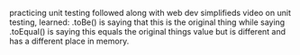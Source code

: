 practicing unit testing
followed along with web dev simplifieds video on unit testing, 
learned: .toBe() is saying that this is the original thing while saying .toEqual() is saying this equals the original things value but is different and has a different place in memory.